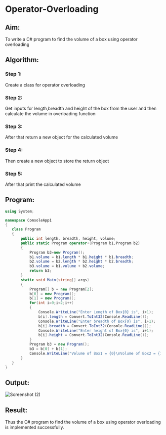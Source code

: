 # Operator-Overloading

## Aim:
 To write a C# program to find the volume of a box using operator overloading
 
 ## Algorithm:
 ### Step 1:
 Create a class for operator overloading

### Step 2:
Get inputs for length,breadth and height of the box from the user and then calculate the volume in overloading function

### Step 3:
After that return a new object for the calculated volume

### Step 4:
Then create a new object to store the return object

### Step 5:
After that print the calculated volume 
 
 ## Program:
 ```c#
 using System;

namespace ConsoleApp1
{
    class Program
    {
        public int length, breadth, height, volume;
        public static Program operator+(Program b1,Program b2)
        {
            Program b3=new Program();
            b1.volume = b1.length * b1.height * b1.breadth;
            b2.volume = b2.length * b2.height * b2.breadth;
            b3.volume = b1.volume + b2.volume;
            return b3;
        }
        static void Main(string[] args)
        {
            Program[] b = new Program[2];
            b[0] = new Program();
            b[1] = new Program();
            for(int i=0;i<2;i++)
            {
                Console.WriteLine("Enter Length of Box{0} is", i+1);
                b[i].length = Convert.ToInt32(Console.ReadLine());
                Console.WriteLine("Enter breadth of Box{0} is", i+1);
                b[i].breadth = Convert.ToInt32(Console.ReadLine());
                Console.WriteLine("Enter height of Box{0} is", i+1);
                b[i].height = Convert.ToInt32(Console.ReadLine());
            }
            Program b3 = new Program();
            b3 = b[0] + b[1];
            Console.WriteLine("Volume of Box1 = {0}\nVolume of Box2 = {1}\nVolume of Box3 = {2}",b[0].volume,b[1].volume,b3.volume);
        }
    }
}

 ```
 
 ## Output:
 ![Screenshot (2)](https://user-images.githubusercontent.com/75234807/170472241-57378bee-89c3-4dd8-b17e-8ed9466bf4e3.png)

 
 ## Result:
Thus the C# program to find the volume of a box using operator overloading is implemented successfully.

